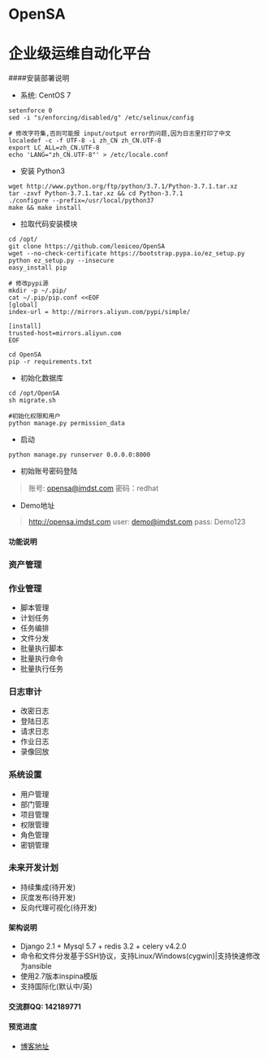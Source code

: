 # OpenSA
# 企业级运维自动化平台 
####安装部署说明
* 系统: CentOS 7
```
setenforce 0
sed -i "s/enforcing/disabled/g" /etc/selinux/config

# 修改字符集,否则可能报 input/output error的问题,因为日志里打印了中文
localedef -c -f UTF-8 -i zh_CN zh_CN.UTF-8
export LC_ALL=zh_CN.UTF-8
echo 'LANG="zh_CN.UTF-8"' > /etc/locale.conf
```
* 安装 Python3 
```
wget http://www.python.org/ftp/python/3.7.1/Python-3.7.1.tar.xz
tar -zxvf Python-3.7.1.tar.xz && cd Python-3.7.1 
./configure --prefix=/usr/local/python37
make && make install
```
* 拉取代码安装模块
```
cd /opt/
git clone https://github.com/leoiceo/OpenSA
wget --no-check-certificate https://bootstrap.pypa.io/ez_setup.py
python ez_setup.py --insecure
easy_install pip

# 修改pypi源
mkdir -p ~/.pip/
cat ~/.pip/pip.conf <<EOF
[global]
index-url = http://mirrors.aliyun.com/pypi/simple/

[install]
trusted-host=mirrors.aliyun.com
EOF

cd OpenSA
pip -r requirements.txt
```
* 初始化数据库
```
cd /opt/OpenSA
sh migrate.sh

#初始化权限和用户
python manage.py permission_data
```
* 启动
```
python manage.py runserver 0.0.0.0:8000
```
* 初始账号密码登陆
> 账号: opensa@imdst.com
> 密码：redhat
* Demo地址
>http://opensa.imdst.com 
>user: demo@imdst.com 
>pass: Demo123
#### 功能说明
### 资产管理
### 作业管理
* 脚本管理
* 计划任务
* 任务编排
* 文件分发
* 批量执行脚本
* 批量执行命令
* 批量执行任务

### 日志审计
* 改密日志
* 登陆日志
* 请求日志
* 作业日志
* 录像回放

### 系统设置
* 用户管理  
* 部门管理  
* 项目管理 
* 权限管理 
* 角色管理 
* 密钥管理

### 未来开发计划
* 持续集成(待开发)
* 灰度发布(待开发)
* 反向代理可视化(待开发)

#### 架构说明
* Django 2.1 + Mysql 5.7 + redis 3.2 + celery v4.2.0 
* 命令和文件分发基于SSH协议，支持Linux/Windows(cygwin)|支持快速修改为ansible
* 使用2.7版本inspina模版
* 支持国际化(默认中/英)

#### 交流群QQ: 142189771

#### 预览进度
* [博客地址](https://blog.imdst.com/kai-yuan-yun-wei-zi-dong-hua-ping-tai-kai-fa-she-ji-si-lu/)

